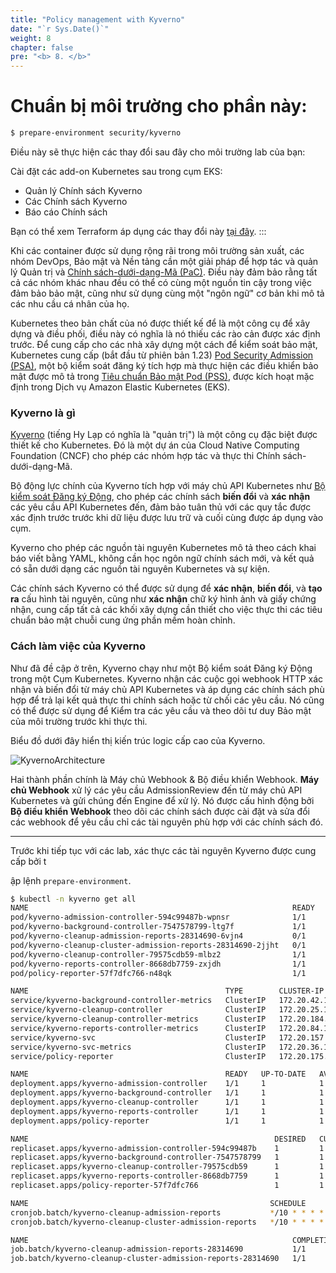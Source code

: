 ```yaml
---
title: "Policy management with Kyverno"
date: "`r Sys.Date()`"
weight: 8
chapter: false
pre: "<b> 8. </b>"
---
```


# Chuẩn bị môi trường cho phần này:

```bash timeout=300 wait=30
$ prepare-environment security/kyverno
```

Điều này sẽ thực hiện các thay đổi sau đây cho môi trường lab của bạn:

Cài đặt các add-on Kubernetes sau trong cụm EKS:

- Quản lý Chính sách Kyverno
- Các Chính sách Kyverno
- Báo cáo Chính sách

Bạn có thể xem Terraform áp dụng các thay đổi này [tại đây](https://github.com/aws-samples/eks-workshop-v2/tree/main/manifests/modules/security/kyverno/.workshop/terraform).
:::

Khi các container được sử dụng rộng rãi trong môi trường sản xuất, các nhóm DevOps, Bảo mật và Nền tảng cần một giải pháp để hợp tác và quản lý Quản trị và [Chính sách-dưới-dạng-Mã (PaC)](https://aws.github.io/aws-eks-best-practices/security/docs/pods/#policy-as-code-pac). Điều này đảm bảo rằng tất cả các nhóm khác nhau đều có thể có cùng một nguồn tin cậy trong việc đảm bảo bảo mật, cũng như sử dụng cùng một "ngôn ngữ" cơ bản khi mô tả các nhu cầu cá nhân của họ.

Kubernetes theo bản chất của nó được thiết kế để là một công cụ để xây dựng và điều phối, điều này có nghĩa là nó thiếu các rào cản được xác định trước. Để cung cấp cho các nhà xây dựng một cách để kiểm soát bảo mật, Kubernetes cung cấp (bắt đầu từ phiên bản 1.23) [Pod Security Admission (PSA)](https://kubernetes.io/docs/concepts/security/pod-security-admission/), một bộ kiểm soát đăng ký tích hợp mà thực hiện các điều khiển bảo mật được mô tả trong [Tiêu chuẩn Bảo mật Pod (PSS)](https://kubernetes.io/docs/concepts/security/pod-security-standards/), được kích hoạt mặc định trong Dịch vụ Amazon Elastic Kubernetes (EKS).

### Kyverno là gì

[Kyverno](https://kyverno.io/) (tiếng Hy Lạp có nghĩa là "quản trị") là một công cụ đặc biệt được thiết kế cho Kubernetes. Đó là một dự án của Cloud Native Computing Foundation (CNCF) cho phép các nhóm hợp tác và thực thi Chính sách-dưới-dạng-Mã.

Bộ động lực chính của Kyverno tích hợp với máy chủ API Kubernetes như [Bộ kiểm soát Đăng ký Động](https://kubernetes.io/docs/reference/access-authn-authz/extensible-admission-controllers/), cho phép các chính sách **biến đổi** và **xác nhận** các yêu cầu API Kubernetes đến, đảm bảo tuân thủ với các quy tắc được xác định trước trước khi dữ liệu được lưu trữ và cuối cùng được áp dụng vào cụm.

Kyverno cho phép các nguồn tài nguyên Kubernetes mô tả theo cách khai báo viết bằng YAML, không cần học ngôn ngữ chính sách mới, và kết quả có sẵn dưới dạng các nguồn tài nguyên Kubernetes và sự kiện.

Các chính sách Kyverno có thể được sử dụng để **xác nhận**, **biến đổi**, và **tạo ra** cấu hình tài nguyên, cũng như **xác nhận** chữ ký hình ảnh và giấy chứng nhận, cung cấp tất cả các khối xây dựng cần thiết cho việc thực thi các tiêu chuẩn bảo mật chuỗi cung ứng phần mềm hoàn chỉnh.

### Cách làm việc của Kyverno

Như đã đề cập ở trên, Kyverno chạy như một Bộ kiểm soát Đăng ký Động trong một Cụm Kubernetes. Kyverno nhận các cuộc gọi webhook HTTP xác nhận và biến đổi từ máy chủ API Kubernetes và áp dụng các chính sách phù hợp để trả lại kết quả thực thi chính sách hoặc từ chối các yêu cầu. Nó cũng có thể được sử dụng để Kiểm tra các yêu cầu và theo dõi tư duy Bảo mật của môi trường trước khi thực thi.

Biểu đồ dưới đây hiển thị kiến trúc logic cấp cao của Kyverno.

![KyvernoArchitecture](assets/ky-arch.png)

Hai thành phần chính là Máy chủ Webhook & Bộ điều khiển Webhook. **Máy chủ Webhook** xử lý các yêu cầu AdmissionReview đến từ máy chủ API Kubernetes và gửi chúng đến Engine để xử lý. Nó được cấu hình động bởi **Bộ điều khiển Webhook** theo dõi các chính sách được cài đặt và sửa đổi các webhook để yêu cầu chỉ các tài nguyên phù hợp với các chính sách đó.

---

Trước khi tiếp tục với các lab, xác thực các tài nguyên Kyverno được cung cấp bởi t

ập lệnh `prepare-environment`.

```bash
$ kubectl -n kyverno get all
NAME                                                           READY   STATUS      RESTARTS   AGE
pod/kyverno-admission-controller-594c99487b-wpnsr              1/1     Running     0          8m15s
pod/kyverno-background-controller-7547578799-ltg7f             1/1     Running     0          8m15s
pod/kyverno-cleanup-admission-reports-28314690-6vjn4           0/1     Completed   0          3m20s
pod/kyverno-cleanup-cluster-admission-reports-28314690-2jjht   0/1     Completed   0          3m20s
pod/kyverno-cleanup-controller-79575cdb59-mlbz2                1/1     Running     0          8m15s
pod/kyverno-reports-controller-8668db7759-zxjdh                1/1     Running     0          8m15s
pod/policy-reporter-57f7dfc766-n48qk                           1/1     Running     0          7m53s

NAME                                            TYPE        CLUSTER-IP       EXTERNAL-IP   PORT(S)    AGE
service/kyverno-background-controller-metrics   ClusterIP   172.20.42.104    <none>        8000/TCP   8m16s
service/kyverno-cleanup-controller              ClusterIP   172.20.25.127    <none>        443/TCP    8m16s
service/kyverno-cleanup-controller-metrics      ClusterIP   172.20.184.34    <none>        8000/TCP   8m16s
service/kyverno-reports-controller-metrics      ClusterIP   172.20.84.109    <none>        8000/TCP   8m16s
service/kyverno-svc                             ClusterIP   172.20.157.100   <none>        443/TCP    8m16s
service/kyverno-svc-metrics                     ClusterIP   172.20.36.168    <none>        8000/TCP   8m16s
service/policy-reporter                         ClusterIP   172.20.175.164   <none>        8080/TCP   7m53s

NAME                                            READY   UP-TO-DATE   AVAILABLE   AGE
deployment.apps/kyverno-admission-controller    1/1     1            1           8m16s
deployment.apps/kyverno-background-controller   1/1     1            1           8m16s
deployment.apps/kyverno-cleanup-controller      1/1     1            1           8m16s
deployment.apps/kyverno-reports-controller      1/1     1            1           8m16s
deployment.apps/policy-reporter                 1/1     1            1           7m53s

NAME                                                       DESIRED   CURRENT   READY   AGE
replicaset.apps/kyverno-admission-controller-594c99487b    1         1         1       8m16s
replicaset.apps/kyverno-background-controller-7547578799   1         1         1       8m16s
replicaset.apps/kyverno-cleanup-controller-79575cdb59      1         1         1       8m16s
replicaset.apps/kyverno-reports-controller-8668db7759      1         1         1       8m16s
replicaset.apps/policy-reporter-57f7dfc766                 1         1         1       7m53s

NAME                                                      SCHEDULE       SUSPEND   ACTIVE   LAST SCHEDULE   AGE
cronjob.batch/kyverno-cleanup-admission-reports           */10 * * * *   False     0        3m20s           8m16s
cronjob.batch/kyverno-cleanup-cluster-admission-reports   */10 * * * *   False     0        3m20s           8m16s

NAME                                                           COMPLETIONS   DURATION   AGE
job.batch/kyverno-cleanup-admission-reports-28314690           1/1           13s        3m20s
job.batch/kyverno-cleanup-cluster-admission-reports-28314690   1/1           10s        3m20s
```